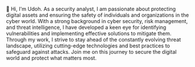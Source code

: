 👋 Hi, I'm Udoh. As a security analyst, I am passionate about protecting digital assets and ensuring the safety of individuals and organizations in the cyber world. With a strong background in cyber security, risk management, and threat intelligence, I have developed a keen eye for identifying vulnerabilities and implementing effective solutions to mitigate them. Through my work, I strive to stay ahead of the constantly evolving threat landscape, utilizing cutting-edge technologies and best practices to safeguard against attacks. Join me on this journey to secure the digital world and protect what matters most.
